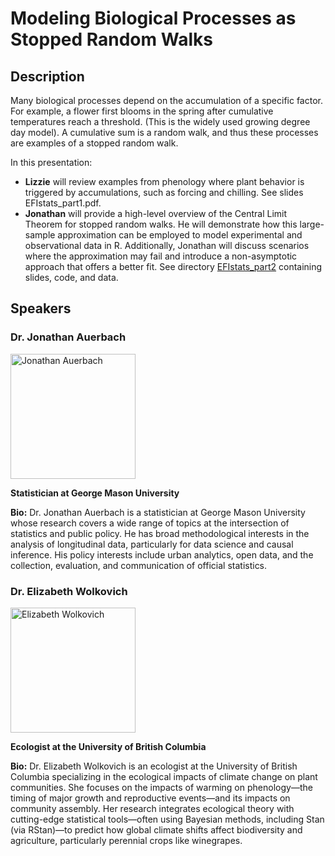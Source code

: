 # Modeling Biological Processes as Stopped Random Walks

## Description

Many biological processes depend on the accumulation of a specific factor. For example, a flower first blooms in the spring after cumulative temperatures reach a threshold. (This is the widely used growing degree day model). A cumulative sum is a random walk, and thus these processes are examples of a stopped random walk. 

In this presentation:

- **Lizzie** will review examples from phenology where plant behavior is triggered by accumulations, such as forcing and chilling. See slides EFIstats_part1.pdf.
- **Jonathan** will provide a high-level overview of the Central Limit Theorem for stopped random walks. He will demonstrate how this large-sample approximation can be employed to model experimental and observational data in R. Additionally, Jonathan will discuss scenarios where the approximation may fail and introduce a non-asymptotic approach that offers a better fit. See directory [EFIstats_part2](https://github.com/eco4cast/Statistical-Methods-Seminar-Series/tree/main/auerbach-randomwalks/EFIstats_part2) containing slides, code, and data.

## Speakers

### **Dr. Jonathan Auerbach**
<img src="https://jauerbach.github.io/assets/images/me2.png" alt="Jonathan Auerbach" width="200">

**Statistician at George Mason University**

**Bio:**
Dr. Jonathan Auerbach is a statistician at George Mason University whose research covers a wide range of topics at the intersection of statistics and public policy. He has broad methodological interests in the analysis of longitudinal data, particularly for data science and causal inference. His policy interests include urban analytics, open data, and the collection, evaluation, and communication of official statistics.

### **Dr. Elizabeth Wolkovich**
<img src="https://biodiversity.ubc.ca/sites/default/files/styles/square_400/public/profile-images/lizzie.jpg" alt="Elizabeth Wolkovich" width="200">

**Ecologist at the University of British Columbia**

**Bio:**
Dr. Elizabeth Wolkovich is an ecologist at the University of British Columbia specializing in the ecological impacts of climate change on plant communities. She focuses on the impacts of warming on phenology—the timing of major growth and reproductive events—and its impacts on community assembly. Her research integrates ecological theory with cutting-edge statistical tools—often using Bayesian methods, including Stan (via RStan)—to predict how global climate shifts affect biodiversity and agriculture, particularly perennial crops like winegrapes.
